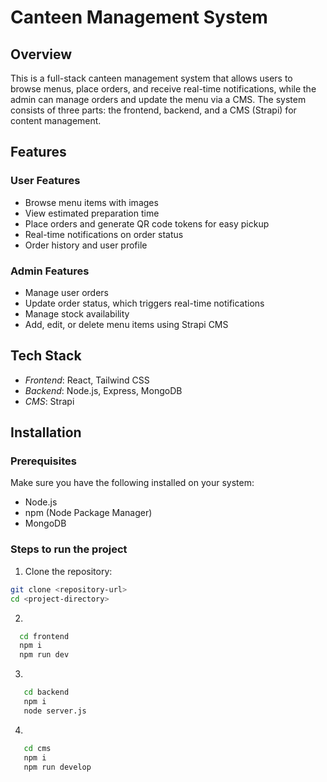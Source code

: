 # Canteen Management System

## Overview
This is a full-stack canteen management system that allows users to browse menus, place orders, and receive real-time notifications, while the admin can manage orders and update the menu via a CMS. The system consists of three parts: the frontend, backend, and a CMS (Strapi) for content management.

## Features

### User Features
- Browse menu items with images
- View estimated preparation time  
- Place orders and generate QR code tokens for easy pickup
- Real-time notifications on order status
- Order history and user profile

### Admin Features
- Manage user orders
- Update order status, which triggers real-time notifications
- Manage stock availability 
- Add, edit, or delete menu items using Strapi CMS

## Tech Stack
- *Frontend*: React, Tailwind CSS
- *Backend*: Node.js, Express, MongoDB
- *CMS*: Strapi

## Installation

### Prerequisites
Make sure you have the following installed on your system:
- Node.js
- npm (Node Package Manager)
- MongoDB

### Steps to run the project

1. Clone the repository:
```bash
git clone <repository-url>
cd <project-directory>
```

2.
 ``` bash
   cd frontend
   npm i
   npm run dev
```

3.
``` bash
   cd backend
   npm i
   node server.js
```

4.
``` bash
   cd cms
   npm i
   npm run develop
```
